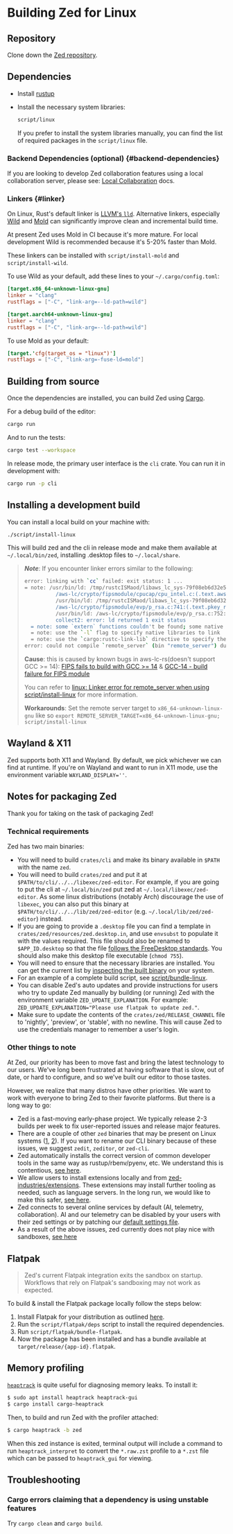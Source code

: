 # Building Zed for Linux

## Repository

Clone down the [Zed repository](https://github.com/zed-industries/zed).

## Dependencies

- Install [rustup](https://www.rust-lang.org/tools/install)

- Install the necessary system libraries:

  ```sh
  script/linux
  ```

  If you prefer to install the system libraries manually, you can find the list of required packages in the `script/linux` file.

### Backend Dependencies (optional) {#backend-dependencies}

If you are looking to develop Zed collaboration features using a local collaboration server, please see: [Local Collaboration](./local-collaboration.md) docs.

### Linkers {#linker}

On Linux, Rust's default linker is [LLVM's `lld`](https://blog.rust-lang.org/2025/09/18/Rust-1.90.0/). Alternative linkers, especially [Wild](https://github.com/davidlattimore/wild) and [Mold](https://github.com/rui314/mold) can significantly improve clean and incremental build time.

At present Zed uses Mold in CI because it's more mature. For local development Wild is recommended because it's 5-20% faster than Mold.

These linkers can be installed with `script/install-mold` and `script/install-wild`.

To use Wild as your default, add these lines to your `~/.cargo/config.toml`:

```toml
[target.x86_64-unknown-linux-gnu]
linker = "clang"
rustflags = ["-C", "link-arg=--ld-path=wild"]

[target.aarch64-unknown-linux-gnu]
linker = "clang"
rustflags = ["-C", "link-arg=--ld-path=wild"]
```

To use Mold as your default:

```toml
[target.'cfg(target_os = "linux")']
rustflags = ["-C", "link-arg=-fuse-ld=mold"]
```

## Building from source

Once the dependencies are installed, you can build Zed using [Cargo](https://doc.rust-lang.org/cargo/).

For a debug build of the editor:

```sh
cargo run
```

And to run the tests:

```sh
cargo test --workspace
```

In release mode, the primary user interface is the `cli` crate. You can run it in development with:

```sh
cargo run -p cli
```

## Installing a development build

You can install a local build on your machine with:

```sh
./script/install-linux
```

This will build zed and the cli in release mode and make them available at `~/.local/bin/zed`, installing .desktop files to `~/.local/share`.

> **_Note_**: If you encounter linker errors similar to the following:
>
> ```bash
> error: linking with `cc` failed: exit status: 1 ...
> = note: /usr/bin/ld: /tmp/rustcISMaod/libaws_lc_sys-79f08eb6d32e546e.rlib(f8e4fd781484bd36-bcm.o): in function `aws_lc_0_25_0_handle_cpu_env':
>           /aws-lc/crypto/fipsmodule/cpucap/cpu_intel.c:(.text.aws_lc_0_25_0_handle_cpu_env+0x63): undefined reference to `__isoc23_sscanf'
>           /usr/bin/ld: /tmp/rustcISMaod/libaws_lc_sys-79f08eb6d32e546e.rlib(f8e4fd781484bd36-bcm.o): in function `pkey_rsa_ctrl_str':
>           /aws-lc/crypto/fipsmodule/evp/p_rsa.c:741:(.text.pkey_rsa_ctrl_str+0x20d): undefined reference to `__isoc23_strtol'
>           /usr/bin/ld: /aws-lc/crypto/fipsmodule/evp/p_rsa.c:752:(.text.pkey_rsa_ctrl_str+0x258): undefined reference to `__isoc23_strtol'
>           collect2: error: ld returned 1 exit status
>   = note: some `extern` functions couldn't be found; some native libraries may need to be installed or have their path specified
>   = note: use the `-l` flag to specify native libraries to link
>   = note: use the `cargo:rustc-link-lib` directive to specify the native libraries to link with Cargo (see https://doc.rust-lang.org/cargo/reference/build-scripts.html#rustc-link-lib)
> error: could not compile `remote_server` (bin "remote_server") due to 1 previous error
> ```
>
> **Cause**:
> this is caused by known bugs in aws-lc-rs(doesn't support GCC >= 14): [FIPS fails to build with GCC >= 14](https://github.com/aws/aws-lc-rs/issues/569)
> & [GCC-14 - build failure for FIPS module](https://github.com/aws/aws-lc/issues/2010)
>
> You can refer to [linux: Linker error for remote_server when using script/install-linux](https://github.com/zed-industries/zed/issues/24880) for more information.
>
> **Workarounds**:
> Set the remote server target to `x86_64-unknown-linux-gnu` like so `export REMOTE_SERVER_TARGET=x86_64-unknown-linux-gnu; script/install-linux`

## Wayland & X11

Zed supports both X11 and Wayland. By default, we pick whichever we can find at runtime. If you're on Wayland and want to run in X11 mode, use the environment variable `WAYLAND_DISPLAY=''`.

## Notes for packaging Zed

Thank you for taking on the task of packaging Zed!

### Technical requirements

Zed has two main binaries:

- You will need to build `crates/cli` and make its binary available in `$PATH` with the name `zed`.
- You will need to build `crates/zed` and put it at `$PATH/to/cli/../../libexec/zed-editor`. For example, if you are going to put the cli at `~/.local/bin/zed` put zed at `~/.local/libexec/zed-editor`. As some linux distributions (notably Arch) discourage the use of `libexec`, you can also put this binary at `$PATH/to/cli/../../lib/zed/zed-editor` (e.g. `~/.local/lib/zed/zed-editor`) instead.
- If you are going to provide a `.desktop` file you can find a template in `crates/zed/resources/zed.desktop.in`, and use `envsubst` to populate it with the values required. This file should also be renamed to `$APP_ID.desktop` so that the file [follows the FreeDesktop standards](https://github.com/zed-industries/zed/issues/12707#issuecomment-2168742761). You should also make this desktop file executable (`chmod 755`).
- You will need to ensure that the necessary libraries are installed. You can get the current list by [inspecting the built binary](https://github.com/zed-industries/zed/blob/935cf542aebf55122ce6ed1c91d0fe8711970c82/script/bundle-linux#L65-L67) on your system.
- For an example of a complete build script, see [script/bundle-linux](https://github.com/zed-industries/zed/blob/935cf542aebf55122ce6ed1c91d0fe8711970c82/script/bundle-linux).
- You can disable Zed's auto updates and provide instructions for users who try to update Zed manually by building (or running) Zed with the environment variable `ZED_UPDATE_EXPLANATION`. For example: `ZED_UPDATE_EXPLANATION="Please use flatpak to update zed."`.
- Make sure to update the contents of the `crates/zed/RELEASE_CHANNEL` file to 'nightly', 'preview', or 'stable', with no newline. This will cause Zed to use the credentials manager to remember a user's login.

### Other things to note

At Zed, our priority has been to move fast and bring the latest technology to our users. We've long been frustrated at having software that is slow, out of date, or hard to configure, and so we've built our editor to those tastes.

However, we realize that many distros have other priorities. We want to work with everyone to bring Zed to their favorite platforms. But there is a long way to go:

- Zed is a fast-moving early-phase project. We typically release 2-3 builds per week to fix user-reported issues and release major features.
- There are a couple of other `zed` binaries that may be present on Linux systems ([1](https://openzfs.github.io/openzfs-docs/man/v2.2/8/zed.8.html), [2](https://zed.brimdata.io/docs/commands/zed)). If you want to rename our CLI binary because of these issues, we suggest `zedit`, `zeditor`, or `zed-cli`.
- Zed automatically installs the correct version of common developer tools in the same way as rustup/rbenv/pyenv, etc. We understand this is contentious, [see here](https://github.com/zed-industries/zed/issues/12589).
- We allow users to install extensions locally and from [zed-industries/extensions](https://github.com/zed-industries/extensions). These extensions may install further tooling as needed, such as language servers. In the long run, we would like to make this safer, [see here](https://github.com/zed-industries/zed/issues/12358).
- Zed connects to several online services by default (AI, telemetry, collaboration). AI and our telemetry can be disabled by your users with their zed settings or by patching our [default settings file](https://github.com/zed-industries/zed/blob/main/assets/settings/default.json).
- As a result of the above issues, zed currently does not play nice with sandboxes, [see here](https://github.com/zed-industries/zed/pull/12006#issuecomment-2130421220)

## Flatpak

> Zed's current Flatpak integration exits the sandbox on startup. Workflows that rely on Flatpak's sandboxing may not work as expected.

To build & install the Flatpak package locally follow the steps below:

1. Install Flatpak for your distribution as outlined [here](https://flathub.org/setup).
2. Run the `script/flatpak/deps` script to install the required dependencies.
3. Run `script/flatpak/bundle-flatpak`.
4. Now the package has been installed and has a bundle available at `target/release/{app-id}.flatpak`.

## Memory profiling

[`heaptrack`](https://github.com/KDE/heaptrack) is quite useful for diagnosing memory leaks. To install it:

```sh
$ sudo apt install heaptrack heaptrack-gui
$ cargo install cargo-heaptrack
```

Then, to build and run Zed with the profiler attached:

```sh
$ cargo heaptrack -b zed
```

When this zed instance is exited, terminal output will include a command to run `heaptrack_interpret` to convert the `*.raw.zst` profile to a `*.zst` file which can be passed to `heaptrack_gui` for viewing.

## Troubleshooting

### Cargo errors claiming that a dependency is using unstable features

Try `cargo clean` and `cargo build`.
